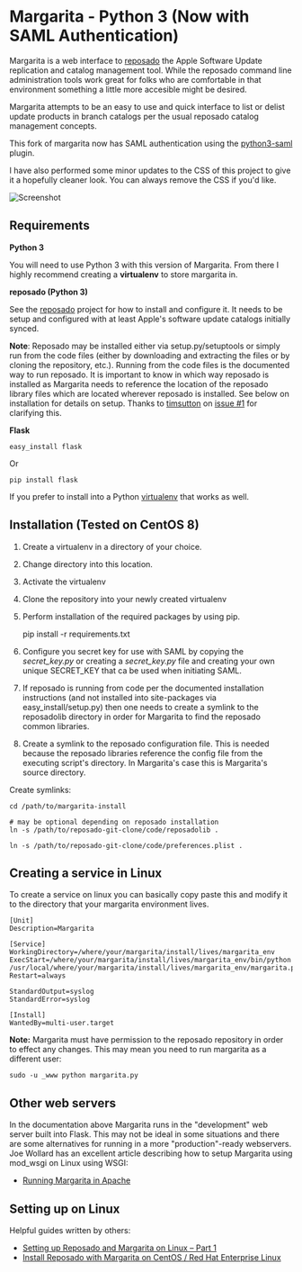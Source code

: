 Margarita - Python 3 (Now with SAML Authentication)
===================================================

Margarita is a web interface to [reposado](http://github.com/wdas/reposado) the Apple Software Update replication and catalog management tool. While the reposado command line administration tools work great for folks who are comfortable in that environment something a little more accesible might be desired.

Margarita attempts to be an easy to use and quick interface to list or delist update products in branch catalogs per the usual reposado catalog management concepts.

This fork of margarita now has SAML authentication using the [python3-saml](https://github.com/onelogin/python3-saml) plugin.

I have also performed some minor updates to the CSS of this project to give it a hopefully cleaner look. You can always remove the CSS if you'd like.

![Screenshot](static/MargaritaInterface.png)

Requirements
------------

**Python 3**

You will need to use Python 3 with this version of Margarita. From there I highly recommend creating a **virtualenv** to store margarita in.

**reposado (Python 3)**

See the [reposado](https://github.com/wdas/reposado/tree/py3compatibility) project for how to install and configure it. It needs to be setup and configured with at least Apple's software update catalogs initially synced.

__Note__: Reposado may be installed either via setup.py/setuptools or simply run from the code files (either by downloading and extracting the files or by cloning the repository, etc.). Running from the code files is the documented way to run reposado. It is important to know in which way reposado is installed as Margarita needs to reference the location of the reposado library files which are located wherever reposado is installed. See below on installation for details on setup. Thanks to [timsutton](https://github.com/timsutton) on [issue #1](https://github.com/jessepeterson/margarita/issues/1) for clarifying this.

**Flask**

    easy_install flask

Or

    pip install flask

If you prefer to install into a Python [virtualenv](http://www.virtualenv.org/) that works as well.

Installation (Tested on CentOS 8)
---------------------------------

1. Create a virtualenv in a directory of your choice.
2. Change directory into this location.
3. Activate the virtualenv
4. Clone the repository into your newly created virtualenv
5. Perform installation of the required packages by using pip.

    pip install -r requirements.txt

6. Configure you secret key for use with SAML by copying the *secret_key.py* or creating a *secret_key.py* file and creating your own unique SECRET_KEY that ca be used when initiating SAML.
5. If reposado is running from code per the documented installation instructions (and not installed into site-packages via easy_install/setup.py) then one needs to create a symlink to the reposadolib directory in order for Margarita to find the reposado common libraries.
6. Create a symlink to the reposado configuration file. This is needed because the reposado libraries reference the config file from the executing script's directory. In Margarita's case this is Margarita's source directory.

Create symlinks:

    cd /path/to/margarita-install

    # may be optional depending on reposado installation
    ln -s /path/to/reposado-git-clone/code/reposadolib .

    ln -s /path/to/reposado-git-clone/code/preferences.plist .


Creating a service in Linux
---------------------------

To create a service on linux you can basically copy paste this and modify it to the directory that your margarita environment lives.

    [Unit]
    Description=Margarita

    [Service]
    WorkingDirectory=/where/your/margarita/install/lives/margarita_env
    ExecStart=/where/your/margarita/install/lives/margarita_env/bin/python /usr/local/where/your/margarita/install/lives/margarita_env/margarita.py
    Restart=always

    StandardOutput=syslog
    StandardError=syslog

    [Install]
    WantedBy=multi-user.target

**Note:** Margarita must have permission to the reposado repository in order to effect any changes. This may mean you need to run margarita as a different user:

    sudo -u _www python margarita.py


Other web servers
-----------------

In the documentation above Margarita runs in the "development" web server built into Flask. This may not be ideal in some situations and there are some alternatives for running in a more "production"-ready webservers. Joe Wollard has an excellent article describing how to setup Margarita using mod_wsgi on Linux using WSGI:

- [Running Margarita in Apache](http://denisonmac.wordpress.com/2013/02/28/running-margarita-in-apache)

Setting up on Linux
-------------------

Helpful guides written by others:

- [Setting up Reposado and Margarita on Linux – Part 1](http://macadmincorner.com/setting-up-reposado-and-margarita-on-linux-part-1/)
- [Install Reposado with Margarita on CentOS / Red Hat Enterprise Linux](http://www.adminsys.ch/2012/09/23/install-reposado-margarita-centos-red-hat-enterprise-linux/)
